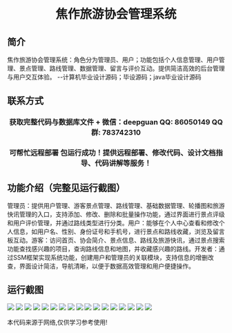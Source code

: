 <p><h1 align="center">焦作旅游协会管理系统</h1></p>

## 简介
焦作旅游协会管理系统：角色分为管理员、用户；功能包括个人信息管理、用户管理、景点管理、路线管理、数据管理、留言与评价互动。提供简洁高效的后台管理与用户交互体验。    --计算机毕业设计源码；毕设源码；java毕业设计源码


## 联系方式
<p><h3 align="center">获取完整代码与数据库文件 + 微信：deepguan QQ: 86050149 QQ群: 783742310</h3></p>
<p><h3 align="center">可帮忙远程部署 包运行成功！提供远程部署、修改代码、设计文档指导、代码讲解等服务！</h3></p>

## 功能介绍（完整见运行截图）
管理员：提供用户管理、游客景点管理、路线管理、基础数据管理、轮播图和旅游快讯管理的入口，支持添加、修改、删除和批量操作功能，通过界面进行景点评级和用户评价管理，并通过路线类型进行分类。用户：能够在个人中心查看和修改个人信息，如用户名、性别、身份证号和手机号，进行景点和路线收藏，浏览及留言板互动。游客：访问首页、协会简介、景点信息、路线及旅游快讯，通过景点搜索功能查找感兴趣的项目，查询路线信息和地图，并收藏感兴趣的路线。开发者：通过SSM框架实现系统功能，创建用户和管理员的关联模块，支持信息的增删改查，界面设计简洁，导航清晰，以便于数据高效管理和用户便捷操作。


## 运行截图
![](https://bs-1329754181.cos.ap-shanghai.myqcloud.com/ssm/JiaozuoTourismAssociationManagementSystem/img/001.jpg)
![](https://bs-1329754181.cos.ap-shanghai.myqcloud.com/ssm/JiaozuoTourismAssociationManagementSystem/img/002.jpg)
![](https://bs-1329754181.cos.ap-shanghai.myqcloud.com/ssm/JiaozuoTourismAssociationManagementSystem/img/003.jpg)
![](https://bs-1329754181.cos.ap-shanghai.myqcloud.com/ssm/JiaozuoTourismAssociationManagementSystem/img/004.jpg)
![](https://bs-1329754181.cos.ap-shanghai.myqcloud.com/ssm/JiaozuoTourismAssociationManagementSystem/img/005.jpg)
![](https://bs-1329754181.cos.ap-shanghai.myqcloud.com/ssm/JiaozuoTourismAssociationManagementSystem/img/006.jpg)
![](https://bs-1329754181.cos.ap-shanghai.myqcloud.com/ssm/JiaozuoTourismAssociationManagementSystem/img/007.jpg)
![](https://bs-1329754181.cos.ap-shanghai.myqcloud.com/ssm/JiaozuoTourismAssociationManagementSystem/img/008.jpg)
![](https://bs-1329754181.cos.ap-shanghai.myqcloud.com/ssm/JiaozuoTourismAssociationManagementSystem/img/009.jpg)
![](https://bs-1329754181.cos.ap-shanghai.myqcloud.com/ssm/JiaozuoTourismAssociationManagementSystem/img/010.jpg)
![](https://bs-1329754181.cos.ap-shanghai.myqcloud.com/ssm/JiaozuoTourismAssociationManagementSystem/img/011.jpg)
![](https://bs-1329754181.cos.ap-shanghai.myqcloud.com/ssm/JiaozuoTourismAssociationManagementSystem/img/012.jpg)
![](https://bs-1329754181.cos.ap-shanghai.myqcloud.com/ssm/JiaozuoTourismAssociationManagementSystem/img/013.jpg)
![](https://bs-1329754181.cos.ap-shanghai.myqcloud.com/ssm/JiaozuoTourismAssociationManagementSystem/img/014.jpg)
![](https://bs-1329754181.cos.ap-shanghai.myqcloud.com/ssm/JiaozuoTourismAssociationManagementSystem/img/015.jpg)
![](https://bs-1329754181.cos.ap-shanghai.myqcloud.com/ssm/JiaozuoTourismAssociationManagementSystem/img/016.jpg)
![](https://bs-1329754181.cos.ap-shanghai.myqcloud.com/ssm/JiaozuoTourismAssociationManagementSystem/img/017.jpg)

<p>本代码来源于网络,仅供学习参考使用!</p>
